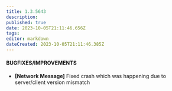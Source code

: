```yaml
---
title: 1.3.5643
description: 
published: true
date: 2023-10-05T21:11:46.656Z
tags: 
editor: markdown
dateCreated: 2023-10-05T21:11:46.385Z
---		
```

		
#### BUGFIXES/IMPROVEMENTS
- **[Network Message]** Fixed crash which was happening due to server/client version mismatch
